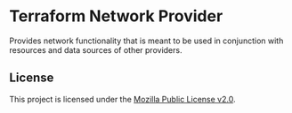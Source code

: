 # Terraform Network Provider

Provides network functionality that is meant to be used
in conjunction with resources and data sources of other
providers.

## License

This project is licensed under the [Mozilla Public License v2.0](LICENSE).